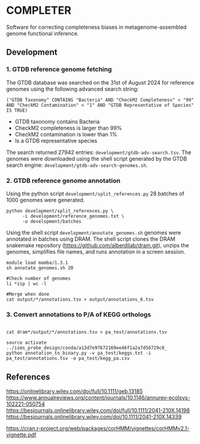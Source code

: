 # COMPLETER

Software for correcting completeness biases in metagenome-assembled genome functional inference.

## Development

### 1. GTDB reference genome fetching

The GTDB database was searched on the 31st of August 2024 for reference genomes using the following advanced search string:

`("GTDB Taxonomy" CONTAINS "Bacteria" AND "CheckM2 Completeness" > "99" AND "CheckM2 Contamination" < "1" AND "GTDB Representative of Species" IS TRUE)`

- GTDB taxonomy contains Bacteria
- CheckM2 completeness is larger than 99%
- CheckM2 contamination is lower than 1%
- Is a GTDB representative species

The search returned 27942 entries: `development/gtdb-adv-search.tsv`.
The genomes were downloaded using the shell script generated by the GTDB search engine: `development/gtdb-adv-search-genomes.sh`.

### 2. GTDB reference genome annotation

Using the python script `development/split_references.py` 28 batches of 1000 genomes were generated.

```{sh}
python development/split_references.py \
      -i development/reference_genomes.txt \
      -o development/batches
```

Using the shell script `development/annotate_genomes.sh` genomes were annotated in batches using DRAM. The shell script clones the DRAM snakemake repository (https://github.com/alberdilab/dram.git), unzips the genomes, simplifies file names, and runs annotation in a screen session.

```{sh}
module load mamba/1.3.1
sh annotate_genomes.sh 20

#Check number of genomes
li *zip | wc -l

#Merge when done
cat output/*/annotations.tsv > output/annotations_6.tsv
```

### 3. Convert annotations to P/A of KEGG orthologs

```{sh}

cat dram*/output/*/annotations.tsv > pa_test/annotations.tsv

source activate ../isms_probe_design/conda/a13d7e97672169ee46f1a2a7d56729c0_
python annotation_to_binary.py -v pa_test/keggs.txt -i pa_test/annotations.tsv -o pa_test/kegg_pa.csv
```

## References

https://onlinelibrary.wiley.com/doi/full/10.1111/geb.13185
https://www.annualreviews.org/content/journals/10.1146/annurev-ecolsys-102221-050754
https://besjournals.onlinelibrary.wiley.com/doi/full/10.1111/2041-210X.14198
https://besjournals.onlinelibrary.wiley.com/doi/10.1111/2041-210X.14339

https://cran.r-project.org/web/packages/corHMM/vignettes/corHMMv2.1-vignette.pdf
